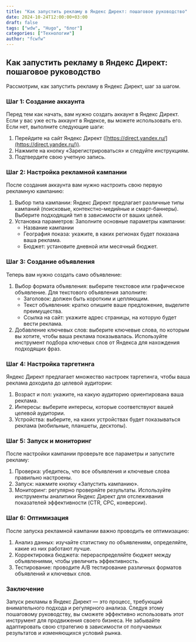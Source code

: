 ```yaml
---
title: "Как запустить рекламу в Яндекс Директ: пошаговое руководство"
date: 2024-10-24T12:00:00+03:00
draft: false
tags: ["wdw", "Hugo", "блог"]
categories: ["Технологии"]
author: "fcwfw"
---
```


## Как запустить рекламу в Яндекс Директ: пошаговое руководство

Рассмотрим, как запустить рекламу в Яндекс Директ, шаг за шагом.

### Шаг 1: Создание аккаунта

Перед тем как начать, вам нужно создать аккаунт в Яндекс Директ. Если у вас уже есть аккаунт в Яндексе, вы можете использовать его. Если нет, выполните следующие шаги:

1. Перейдите на сайт Яндекс Директ ([https://direct.yandex.ru/](https://direct.yandex.ru/)).
2. Нажмите на кнопку «Зарегистрироваться» и следуйте инструкциям.
3. Подтвердите свою учетную запись.

### Шаг 2: Настройка рекламной кампании

После создания аккаунта вам нужно настроить свою первую рекламную кампанию:

1. Выбор типа кампании: Яндекс Директ предлагает различные типы кампаний (поисковые, контекстно-медийные и смарт-баннеры). Выберите подходящий тип в зависимости от ваших целей.
2. Установка параметров: Заполните основные параметры кампании:
   - Название кампании
   - География показа: укажите, в каких регионах будет показана ваша реклама.
   - Бюджет: установите дневной или месячный бюджет.

### Шаг 3: Создание объявления

Теперь вам нужно создать само объявление:

1. Выбор формата объявления: выберите текстовое или графическое объявление. Для текстового объявления заполните:
   - Заголовок: должен быть коротким и цепляющим.
   - Текст объявления: кратко опишите ваше предложение, выделите преимущества.
   - Ссылка на сайт: укажите адрес страницы, на которую будет вести реклама.
2. Добавление ключевых слов: выберите ключевые слова, по которым вы хотите, чтобы ваша реклама показывалась. Используйте инструмент подбора ключевых слов от Яндекса для нахождения подходящих фраз.

### Шаг 4: Настройка таргетинга

Яндекс Директ предлагает множество настроек таргетинга, чтобы ваша реклама доходила до целевой аудитории:

1. Возраст и пол: укажите, на какую аудиторию ориентирована ваша реклама.
2. Интересы: выберите интересы, которые соответствуют вашей целевой аудитории.
3. Устройства: выберите, на каких устройствах будет показываться реклама (мобильные, планшеты, десктопы).

### Шаг 5: Запуск и мониторинг

После настройки кампании проверьте все параметры и запустите рекламу:

1. Проверка: убедитесь, что все объявления и ключевые слова правильно настроены.
2. Запуск: нажмите кнопку «Запустить кампанию».
3. Мониторинг: регулярно проверяйте результаты. Используйте инструменты аналитики Яндекс Директ для отслеживания показателей эффективности (CTR, CPC, конверсии).

### Шаг 6: Оптимизация

После запуска рекламной кампании важно проводить ее оптимизацию:

1. Анализ данных: изучайте статистику по объявлениям, определяйте, какие из них работают лучше.
2. Корректировка бюджета: перераспределяйте бюджет между объявлениями, чтобы увеличить эффективность.
3. Тестирование: проводите A/B тестирование различных форматов объявлений и ключевых слов.

### Заключение

Запуск рекламы в Яндекс Директ — это процесс, требующий внимательного подхода и регулярного анализа. Следуя этому пошаговому руководству, вы сможете эффективно использовать этот инструмент для продвижения своего бизнеса. Не забывайте адаптировать свою стратегию в зависимости от получаемых результатов и изменяющихся условий рынка.